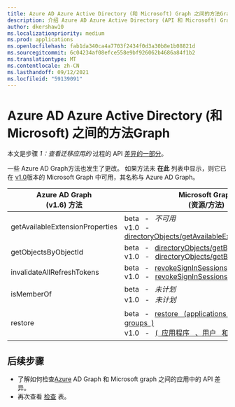 ```yaml
---
title: Azure AD Azure Active Directory (和 Microsoft) Graph 之间的方法Graph
description: 介绍 Azure AD Azure Active Directory (API 和 Microsoft) Graph API Graph REST (方法) 。
author: dkershaw10
ms.localizationpriority: medium
ms.prod: applications
ms.openlocfilehash: fab1da340ca4a7703f2434f0d3a30b8e1b08821d
ms.sourcegitcommit: 6c04234af08efce558e9bf926062b4686a84f1b2
ms.translationtype: MT
ms.contentlocale: zh-CN
ms.lasthandoff: 09/12/2021
ms.locfileid: "59139091"
---
```

# <a name="method-differences-between-azure-active-directory-azure-ad-and-microsoft-graph"></a>Azure AD Azure Active Directory (和 Microsoft) 之间的方法Graph

本文是步骤 *1：查看迁移应用的* 过程的 API [差异的一部分](migrate-azure-ad-graph-planning-checklist.md)。

一些 Azure AD Graph方法也发生了更改。  如果方法未 **在此** 列表中显示，则它已在 [v1.0](/graph/api/overview)版本的 Microsoft Graph 中可用，其名称与 Azure AD Graph。

|Azure AD Graph <br> (v1.6) 方法 |Microsoft Graph<br> (资源/方法) |注释|
|---|---|---|
| getAvailableExtensionProperties | beta &nbsp; - &nbsp; _不可用_ <br> v1.0 &nbsp; - &nbsp; [directoryObjects/getAvailableExtensionProperties](/graph/api/directoryobject-getavailableextensionproperties) |  |
| getObjectsByObjectId | beta &nbsp; - &nbsp; [directoryObjects/getByIds](/graph/api/directoryobject-getbyids?view=graph-rest-beta&preserve-view=true) <br> v1.0 &nbsp; - &nbsp; [directoryObjects/getByIds](/graph/api/directoryobject-getbyids) | |
| invalidateAllRefreshTokens | beta &nbsp; - &nbsp; [revokeSignInSessions](/graph/api/user-revokesigninsessions?view=graph-rest-beta&preserve-view=true) <br> v1.0 &nbsp; - &nbsp; [revokeSignInSessions](/graph/api/user-revokesigninsessions) | |
| isMemberOf | beta &nbsp; - &nbsp; _未计划_ <br> v1.0 &nbsp; - &nbsp; _未计划_ | 请[改为使用 checkMemberGroups。](/graph/api/user-checkmembergroups) |
| restore | beta &nbsp; - &nbsp; [restore &nbsp; (applications， &nbsp; users， &nbsp; and groups &nbsp;) ](/graph/api/directory-deleteditems-restore?view=graph-rest-beta&preserve-view=true)<br> v1.0 &nbsp; - &nbsp; [ (&nbsp; 应用程序 &nbsp; 、用户 &nbsp; 和 &nbsp; 组) ](/graph/api/directory-deleteditems-restore) | 还可以查看已删除的应用程序、用户和组，并永久删除它们。 |

## <a name="next-steps"></a>后续步骤

- 了解如何检查[Azure](migrate-azure-ad-graph-audit-api-use.md) AD Graph 和 Microsoft graph 之间的应用中的 API 差异。
- 再次查看 [检查](migrate-azure-ad-graph-planning-checklist.md) 表。

